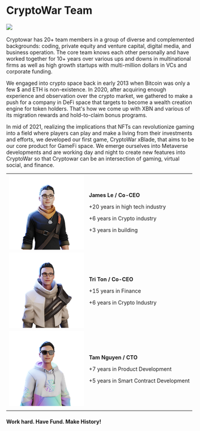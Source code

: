 # CryptoWar Team





![](.gitbook/assets/26951908\_353943671740574\_2180541227379288141\_o.jpg)

Cryptowar has 20+ team members in a group of diverse and complemented backgrounds: coding, private equity and venture capital, digital media, and business operation. The core team knows each other personally and have worked together for 10+ years over various ups and downs in multinational firms as well as high growth startups with multi-million dollars in VCs and corporate funding.

We engaged into crypto space back in early 2013 when Bitcoin was only a few $ and ETH is non-existence. In 2020, after acquiring enough experience and observation over the crypto market, we gathered to make a push for a company in DeFi space that targets to become a wealth creation engine for token holders. That's how we come up with XBN and various of its migration rewards and hold-to-claim bonus programs.

In mid of 2021, realizing the implications that NFTs can revolutionize gaming into a field where players can play and make a living from their investments and efforts, we developed our first game, CryptoWar xBlade, that aims to be our core product for GameFi space. We emerge ourselves into Metaverse developments and are working day and night to create new features into CryptoWar so that Cryptowar can be an intersection of gaming, virtual social, and finance.

|                                               |                                                                                                                                                       |
| :-------------------------------------------: | ----------------------------------------------------------------------------------------------------------------------------------------------------- |
| ![](.gitbook/assets/ReadyPlayerMe-Avatar.png) | <p><strong>James Le / Co-CEO</strong></p><p>+20 years in high tech industry</p><p>+6 years in Crypto industry</p><p>+3 years in building </p>         |
|          ![](.gitbook/assets/tri.png)         | <p><strong>Tri Ton / Co-CEO</strong></p><p>+15 years in Finance</p><p>+6 years in Crypto Industry</p><p></p>                                          |
|          ![](.gitbook/assets/tam.png)         | <p><strong>Tam Nguyen / CTO </strong></p><p>+7 years in Product Development</p><p>+5 years in Smart Contract Development </p><p><strong></strong></p> |
|                                               |                                                                                                                                                       |

#### Work hard. Have Fund. Make History!
